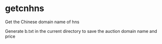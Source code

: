# getcnhns
Get the Chinese domain name of hns



Generate b.txt in the current directory to save the auction domain name and price
